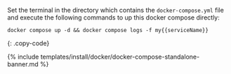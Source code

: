 Set the terminal in the directory which contains the `docker-compose.yml` file and execute the following commands to up this docker compose directly:

```
docker compose up -d && docker compose logs -f my{{serviceName}}
```
{: .copy-code}

{% include templates/install/docker/docker-compose-standalone-banner.md %}